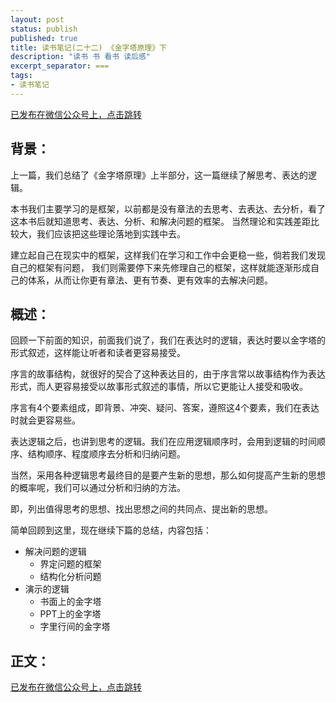 ```yaml
---
layout: post
status: publish
published: true
title: 读书笔记(二十二) 《金字塔原理》下
description: "读书 书 看书 读后感"
excerpt_separator: ===
tags:
- 读书笔记
---
```



[已发布在微信公众号上，点击跳转](https://mp.weixin.qq.com/s?__biz=MzU1ODY1ODY2NA==&mid=2247484626&idx=1&sn=cdbe54838b9b0207441663acb49bec6f&chksm=fc2261d5cb55e8c3185818b45f69941cffe1cfe7466b901b907c08d16576a04a3eb11890b6e0&token=1892444225&lang=zh_CN#rd)

## 背景：

上一篇，我们总结了《金字塔原理》上半部分，这一篇继续了解思考、表达的逻辑。

本书我们主要学习的是框架，以前都是没有章法的去思考、去表达、去分析，看了这本书后就知道思考、表达、分析、和解决问题的框架。
当然理论和实践差距比较大，我们应该把这些理论落地到实践中去。

建立起自己在现实中的框架，这样我们在学习和工作中会更稳一些，倘若我们发现自己的框架有问题，
我们则需要停下来先修理自己的框架，这样就能逐渐形成自己的体系，从而让你更有章法、更有节奏、更有效率的去解决问题。

## 概述：

回顾一下前面的知识，前面我们说了，我们在表达时的逻辑，表达时要以金字塔的形式叙述，这样能让听者和读者更容易接受。

序言的故事结构，就很好的契合了这种表达目的，由于序言常以故事结构作为表达形式，而人更容易接受以故事形式叙述的事情，所以它更能让人接受和吸收。

序言有4个要素组成，即背景、冲突、疑问、答案，遵照这4个要素，我们在表达时就会更容易些。

表达逻辑之后，也讲到思考的逻辑。我们在应用逻辑顺序时，会用到逻辑的时间顺序、结构顺序、程度顺序去分析和归纳问题。

当然，采用各种逻辑思考最终目的是要产生新的思想，那么如何提高产生新的思想的概率呢，我们可以通过分析和归纳的方法。

即，列出值得思考的思想、找出思想之间的共同点、提出新的思想。

简单回顾到这里，现在继续下篇的总结，内容包括：
* 解决问题的逻辑
    * 界定问题的框架
    * 结构化分析问题
* 演示的逻辑
    * 书面上的金字塔
    * PPT上的金字塔
    * 字里行间的金字塔

## 正文：

[已发布在微信公众号上，点击跳转](https://mp.weixin.qq.com/s?__biz=MzU1ODY1ODY2NA==&mid=2247484626&idx=1&sn=cdbe54838b9b0207441663acb49bec6f&chksm=fc2261d5cb55e8c3185818b45f69941cffe1cfe7466b901b907c08d16576a04a3eb11890b6e0&token=1892444225&lang=zh_CN#rd)

